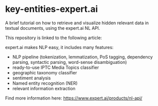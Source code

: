 # key-entities-expert.ai
A brief tutorial on how to retrieve and visualize hidden relevant data in textual documents, using the expert.ai NL API.

This repository is linked to the following article:


expert.ai makes NLP easy, it includes many features:
- NLP pipeline (tokenization, lemmatization, PoS tagging, dependency parsing, syntactic parsing, word-sense disambiguation)
- ready-to-use IPTC Media Topics classifier
- geographic taxonomy classifier
- sentiment analysis
- Named entity recognition (NER)
- relevant information extraction

Find more information here:
https://www.expert.ai/products/nl-api/
